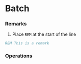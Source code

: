 # Batch

### Remarks

1. Place `REM` at the start of the line
```bat
REM This is a remark
```

### Operations
